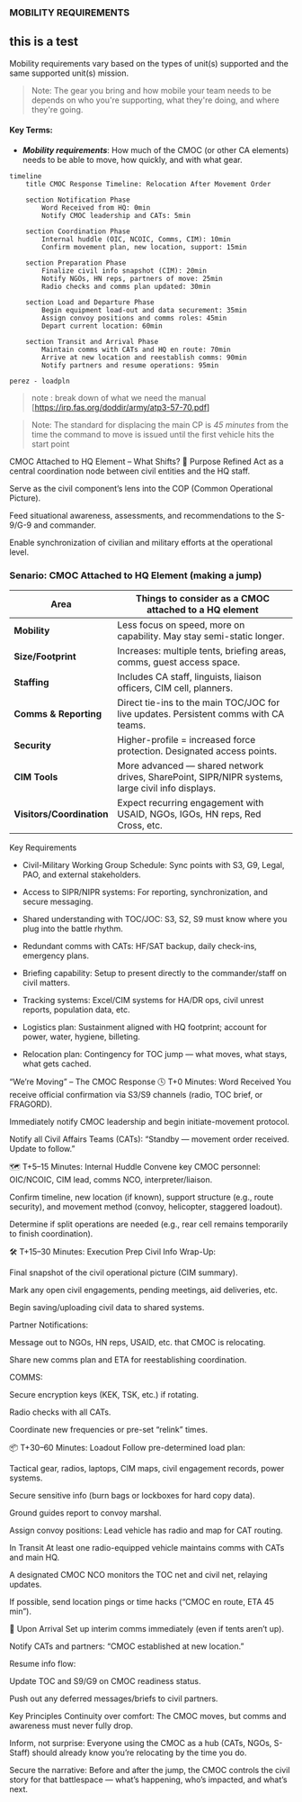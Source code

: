 ### MOBILITY REQUIREMENTS
## this is a test

Mobility requirements vary based on the types of unit(s) supported and the same supported unit(s) mission.

>Note: The gear you bring and how mobile your team needs to be depends on who you're supporting, what they're doing, and where they're going.

#### Key Terms:
-   ***Mobility requirements***: How much of the CMOC (or other CA elements) needs to be able to move, how quickly, and with what gear.

```mermaid
timeline
    title CMOC Response Timeline: Relocation After Movement Order

    section Notification Phase
        Word Received from HQ: 0min
        Notify CMOC leadership and CATs: 5min

    section Coordination Phase
        Internal huddle (OIC, NCOIC, Comms, CIM): 10min
        Confirm movement plan, new location, support: 15min

    section Preparation Phase
        Finalize civil info snapshot (CIM): 20min
        Notify NGOs, HN reps, partners of move: 25min
        Radio checks and comms plan updated: 30min

    section Load and Departure Phase
        Begin equipment load-out and data securement: 35min
        Assign convoy positions and comms roles: 45min
        Depart current location: 60min

    section Transit and Arrival Phase
        Maintain comms with CATs and HQ en route: 70min
        Arrive at new location and reestablish comms: 90min
        Notify partners and resume operations: 95min

```

`perez - loadpln`
>note : break down of what we need
the manual [https://irp.fas.org/doddir/army/atp3-57-70.pdf]




>Note: The standard for displacing
the main CP is *45 minutes* from the time the command to move is issued until the first vehicle
hits the start point

CMOC Attached to HQ Element – What Shifts?
🧭 Purpose Refined
Act as a central coordination node between civil entities and the HQ staff.

Serve as the civil component’s lens into the COP (Common Operational Picture).

Feed situational awareness, assessments, and recommendations to the S-9/G-9 and commander.

Enable synchronization of civilian and military efforts at the operational level.

### Senario: CMOC Attached to HQ Element (making a jump)

| Area                      | Things to consider as a CMOC attached to a HQ element                                                                     |
| ------------------------- | ------------------------------------------------------------------------------------------------ |
| **Mobility**              | Less focus on speed, more on capability. May stay semi-static longer.                            |
| **Size/Footprint**        | Increases: multiple tents, briefing areas, comms, guest access space.                            |
| **Staffing**              | Includes CA staff, linguists, liaison officers, CIM cell, planners.                              |
| **Comms & Reporting**     | Direct tie-ins to the main TOC/JOC for live updates. Persistent comms with CA teams.             |
| **Security**              | Higher-profile = increased force protection. Designated access points.                           |
| **CIM Tools**             | More advanced — shared network drives, SharePoint, SIPR/NIPR systems, large civil info displays. |
| **Visitors/Coordination** | Expect recurring engagement with USAID, NGOs, IGOs, HN reps, Red Cross, etc.                     |


Key Requirements
-   Civil-Military Working Group Schedule: Sync points with S3, G9, Legal, PAO, and external stakeholders.

-   Access to SIPR/NIPR systems: For reporting, synchronization, and secure messaging.
-   Shared understanding with TOC/JOC: S3, S2, S9 must know where you plug into the battle rhythm.
-   Redundant comms with CATs: HF/SAT backup, daily check-ins, emergency plans.
-   Briefing capability: Setup to present directly to the commander/staff on civil matters.
-   Tracking systems: Excel/CIM systems for HA/DR ops, civil unrest reports, population data, etc.
-   Logistics plan: Sustainment aligned with HQ footprint; account for power, water, hygiene, billeting.
-   Relocation plan: Contingency for TOC jump — what moves, what stays, what gets cached.



“We’re Moving” – The CMOC Response
🕓 T+0 Minutes: Word Received
You receive official confirmation via S3/S9 channels (radio, TOC brief, or FRAGORD).

Immediately notify CMOC leadership and begin initiate-movement protocol.

Notify all Civil Affairs Teams (CATs): “Standby — movement order received. Update to follow.”

🗺️ T+5–15 Minutes: Internal Huddle
Convene key CMOC personnel: OIC/NCOIC, CIM lead, comms NCO, interpreter/liaison.

Confirm timeline, new location (if known), support structure (e.g., route security), and movement method (convoy, helicopter, staggered loadout).

Determine if split operations are needed (e.g., rear cell remains temporarily to finish coordination).

🛠️ T+15–30 Minutes: Execution Prep
Civil Info Wrap-Up:

Final snapshot of the civil operational picture (CIM summary).

Mark any open civil engagements, pending meetings, aid deliveries, etc.

Begin saving/uploading civil data to shared systems.

Partner Notifications:

Message out to NGOs, HN reps, USAID, etc. that CMOC is relocating.

Share new comms plan and ETA for reestablishing coordination.

COMMS:

Secure encryption keys (KEK, TSK, etc.) if rotating.

Radio checks with all CATs.

Coordinate new frequencies or pre-set “relink” times.

📦 T+30–60 Minutes: Loadout
Follow pre-determined load plan:

Tactical gear, radios, laptops, CIM maps, civil engagement records, power systems.

Secure sensitive info (burn bags or lockboxes for hard copy data).

Ground guides report to convoy marshal.

Assign convoy positions: Lead vehicle has radio and map for CAT routing.


In Transit
At least one radio-equipped vehicle maintains comms with CATs and main HQ.

A designated CMOC NCO monitors the TOC net and civil net, relaying updates.

If possible, send location pings or time hacks (“CMOC en route, ETA 45 min”).

🛬 Upon Arrival
Set up interim comms immediately (even if tents aren’t up).

Notify CATs and partners: “CMOC established at new location.”

Resume info flow:

Update TOC and S9/G9 on CMOC readiness status.

Push out any deferred messages/briefs to civil partners.


Key Principles
Continuity over comfort: The CMOC moves, but comms and awareness must never fully drop.

Inform, not surprise: Everyone using the CMOC as a hub (CATs, NGOs, S-Staff) should already know you’re relocating by the time you do.

Secure the narrative: Before and after the jump, the CMOC controls the civil story for that battlespace — what’s happening, who’s impacted, and what’s next.